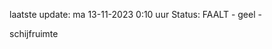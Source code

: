 laatste update: 
ma 13-11-2023  0:10   uur 
Status: FAALT - geel - 
<div class="service Y">schijfruimte</div>
